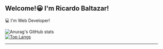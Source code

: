 ## Welcome!:grinning: I'm Ricardo Baltazar!
:computer: I'm Web Developer!  
  
![Anurag's GitHub stats](https://github-readme-stats.vercel.app/api?username=RicardoBaltazar&show_icons=true&hide=contribs,prs&theme=tokyonight)  
[![Top Langs](https://github-readme-stats.vercel.app/api/top-langs/?username=RicardoBaltazar&layout=compact&show_icons=true&theme=tokyonight)](https://github.com/RicardoBaltazar/github-readme-stats)  
  

<hr>

